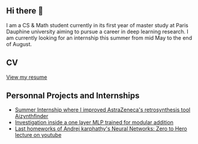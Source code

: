 ## Hi there 👋

I am a CS & Math student currently in its first year of master study at Paris Dauphine university aiming to pursue a career in deep learning research. I am currently looking for an internship this summer from mid May to the end of August. 

## CV
[View my resume](./Resume.pdf)

## Personnal Projects and Internships
- [Summer Internship where I improved AstraZeneca's retrosynthesis tool Aizynthfinder ](https://github.com/Victorlemaitre/SummerInternship2024)
- [Investigation inside a one layer MLP trained for modular addition](https://colab.research.google.com/drive/1p1a_bFpbCVr9rONKSV8FkRm1-l8hdtBh#scrollTo=37a56cb1f8b43601) 
- [Last homeworks of Andrej karphathy's Neural Networks: Zero to Hero lecture on youtube](https://colab.research.google.com/drive/1mtGHPLUk5HFjm8hMJUNwT4X-CsZTf2cL#scrollTo=AnUonJsPfCsk)




